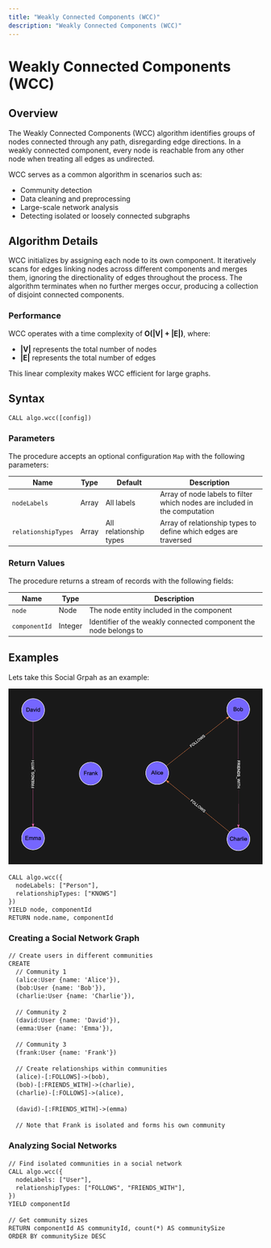 ```yaml
---
title: "Weakly Connected Components (WCC)"
description: "Weakly Connected Components (WCC)"
---
```


# Weakly Connected Components (WCC)

## Overview

The Weakly Connected Components (WCC) algorithm identifies groups of nodes connected through any path, disregarding edge directions. In a weakly connected component, every node is reachable from any other node when treating all edges as undirected.

WCC serves as a common algorithm in scenarios such as:
- Community detection
- Data cleaning and preprocessing
- Large-scale network analysis
- Detecting isolated or loosely connected subgraphs

## Algorithm Details

WCC initializes by assigning each node to its own component. It iteratively scans for edges linking nodes across different components and merges them, ignoring the directionality of edges throughout the process. The algorithm terminates when no further merges occur, producing a collection of disjoint connected components.

### Performance

WCC operates with a time complexity of **O(|V| + |E|)**, where:
- **|V|** represents the total number of nodes
- **|E|** represents the total number of edges

This linear complexity makes WCC efficient for large graphs.

## Syntax

```cypher
CALL algo.wcc([config])
```

### Parameters

The procedure accepts an optional configuration `Map` with the following parameters:

| Name                | Type  | Default                | Description                                                                      |
|---------------------|-------|------------------------|----------------------------------------------------------------------------------|
| `nodeLabels`        | Array | All labels             | Array of node labels to filter which nodes are included in the computation       |
| `relationshipTypes` | Array | All relationship types | Array of relationship types to define which edges are traversed                  |

### Return Values
The procedure returns a stream of records with the following fields:

| Name          | Type    | Description                                                         |
|---------------|---------|---------------------------------------------------------------------|
| `node`        | Node    | The node entity included in the component                           |
| `componentId` | Integer | Identifier of the weakly connected component the node belongs to    |

## Examples

Lets take this Social Grpah as an example:

![Graph BFS](../images/wcc.png)


```cypher
CALL algo.wcc({
  nodeLabels: ["Person"],
  relationshipTypes: ["KNOWS"]
})
YIELD node, componentId
RETURN node.name, componentId
```

### Creating a Social Network Graph

```cypher
// Create users in different communities
CREATE 
  // Community 1
  (alice:User {name: 'Alice'}),
  (bob:User {name: 'Bob'}),
  (charlie:User {name: 'Charlie'}),
  
  // Community 2
  (david:User {name: 'David'}),
  (emma:User {name: 'Emma'}),
  
  // Community 3
  (frank:User {name: 'Frank'})

  // Create relationships within communities
  (alice)-[:FOLLOWS]->(bob),
  (bob)-[:FRIENDS_WITH]->(charlie),
  (charlie)-[:FOLLOWS]->(alice),
  
  (david)-[:FRIENDS_WITH]->(emma)
  
  // Note that Frank is isolated and forms his own community
```

### Analyzing Social Networks

```cypher
// Find isolated communities in a social network
CALL algo.wcc({
  nodeLabels: ["User"],
  relationshipTypes: ["FOLLOWS", "FRIENDS_WITH"],
})
YIELD componentId

// Get community sizes
RETURN componentId AS communityId, count(*) AS communitySize
ORDER BY communitySize DESC
```
